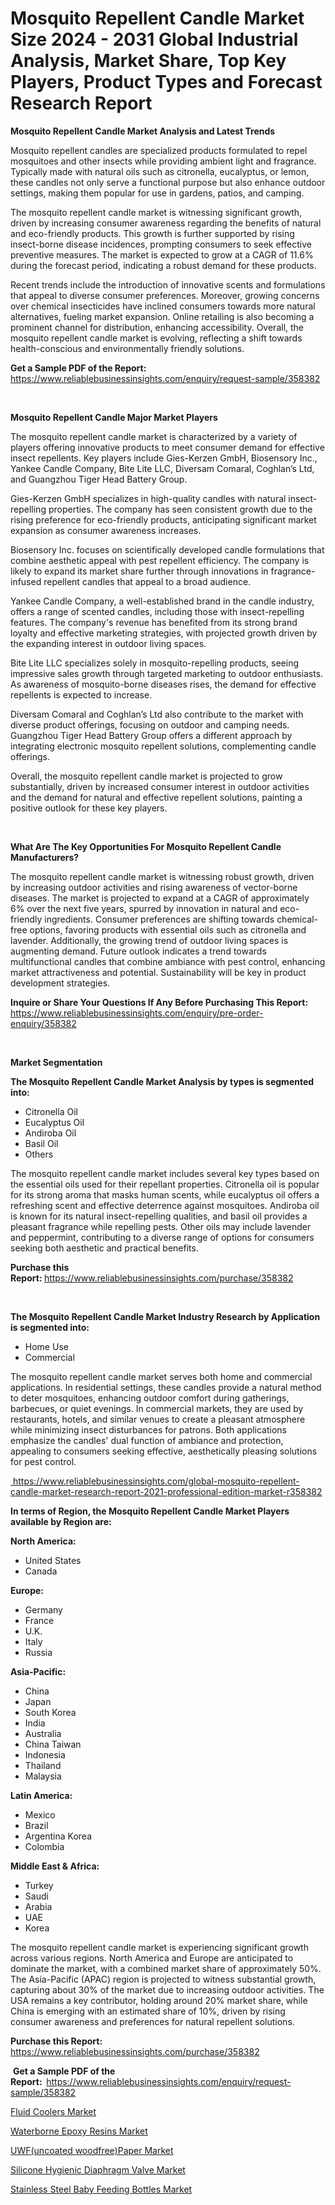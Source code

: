 <p><h1>Mosquito Repellent Candle Market Size 2024 - 2031 Global Industrial Analysis, Market Share, Top Key Players, Product Types and Forecast Research Report</h1></p><p><strong>Mosquito Repellent Candle Market Analysis and Latest Trends</strong></p>
<p><p>Mosquito repellent candles are specialized products formulated to repel mosquitoes and other insects while providing ambient light and fragrance. Typically made with natural oils such as citronella, eucalyptus, or lemon, these candles not only serve a functional purpose but also enhance outdoor settings, making them popular for use in gardens, patios, and camping.</p><p>The mosquito repellent candle market is witnessing significant growth, driven by increasing consumer awareness regarding the benefits of natural and eco-friendly products. This growth is further supported by rising insect-borne disease incidences, prompting consumers to seek effective preventive measures. The market is expected to grow at a CAGR of 11.6% during the forecast period, indicating a robust demand for these products. </p><p>Recent trends include the introduction of innovative scents and formulations that appeal to diverse consumer preferences. Moreover, growing concerns over chemical insecticides have inclined consumers towards more natural alternatives, fueling market expansion. Online retailing is also becoming a prominent channel for distribution, enhancing accessibility. Overall, the mosquito repellent candle market is evolving, reflecting a shift towards health-conscious and environmentally friendly solutions.</p></p>
<p><strong>Get a Sample PDF of the Report:&nbsp;</strong> <a href="https://www.reliablebusinessinsights.com/enquiry/request-sample/358382?utm_campaign=48&utm_medium=2&utm_source=Github&utm_content=ia&utm_term=26102024&utm_id=mosquito-repellent-candle">https://www.reliablebusinessinsights.com/enquiry/request-sample/358382</a></p>
<p>&nbsp;</p>
<p><strong>Mosquito Repellent Candle Major Market Players</strong></p>
<p><p>The mosquito repellent candle market is characterized by a variety of players offering innovative products to meet consumer demand for effective insect repellents. Key players include Gies-Kerzen GmbH, Biosensory Inc., Yankee Candle Company, Bite Lite LLC, Diversam Comaral, Coghlan’s Ltd, and Guangzhou Tiger Head Battery Group. </p><p>Gies-Kerzen GmbH specializes in high-quality candles with natural insect-repelling properties. The company has seen consistent growth due to the rising preference for eco-friendly products, anticipating significant market expansion as consumer awareness increases.</p><p>Biosensory Inc. focuses on scientifically developed candle formulations that combine aesthetic appeal with pest repellent efficiency. The company is likely to expand its market share further through innovations in fragrance-infused repellent candles that appeal to a broad audience.</p><p>Yankee Candle Company, a well-established brand in the candle industry, offers a range of scented candles, including those with insect-repelling features. The company's revenue has benefited from its strong brand loyalty and effective marketing strategies, with projected growth driven by the expanding interest in outdoor living spaces.</p><p>Bite Lite LLC specializes solely in mosquito-repelling products, seeing impressive sales growth through targeted marketing to outdoor enthusiasts. As awareness of mosquito-borne diseases rises, the demand for effective repellents is expected to increase.</p><p>Diversam Comaral and Coghlan’s Ltd also contribute to the market with diverse product offerings, focusing on outdoor and camping needs. Guangzhou Tiger Head Battery Group offers a different approach by integrating electronic mosquito repellent solutions, complementing candle offerings.</p><p>Overall, the mosquito repellent candle market is projected to grow substantially, driven by increased consumer interest in outdoor activities and the demand for natural and effective repellent solutions, painting a positive outlook for these key players.</p></p>
<p>&nbsp;</p>
<p><strong>What Are The Key Opportunities For Mosquito Repellent Candle Manufacturers?</strong></p>
<p><p>The mosquito repellent candle market is witnessing robust growth, driven by increasing outdoor activities and rising awareness of vector-borne diseases. The market is projected to expand at a CAGR of approximately 6% over the next five years, spurred by innovation in natural and eco-friendly ingredients. Consumer preferences are shifting towards chemical-free options, favoring products with essential oils such as citronella and lavender. Additionally, the growing trend of outdoor living spaces is augmenting demand. Future outlook indicates a trend towards multifunctional candles that combine ambiance with pest control, enhancing market attractiveness and potential. Sustainability will be key in product development strategies.</p></p>
<p><strong>Inquire or Share Your Questions If Any Before Purchasing This Report:</strong> <a href="https://www.reliablebusinessinsights.com/enquiry/pre-order-enquiry/358382?utm_campaign=48&utm_medium=2&utm_source=Github&utm_content=ia&utm_term=26102024&utm_id=mosquito-repellent-candle">https://www.reliablebusinessinsights.com/enquiry/pre-order-enquiry/358382</a></p>
<p>&nbsp;</p>
<p><strong>Market Segmentation</strong></p>
<p><strong>The Mosquito Repellent Candle Market Analysis by types is segmented into:</strong></p>
<p><ul><li>Citronella Oil</li><li>Eucalyptus Oil</li><li>Andiroba Oil</li><li>Basil Oil</li><li>Others</li></ul></p>
<p><p>The mosquito repellent candle market includes several key types based on the essential oils used for their repellant properties. Citronella oil is popular for its strong aroma that masks human scents, while eucalyptus oil offers a refreshing scent and effective deterrence against mosquitoes. Andiroba oil is known for its natural insect-repelling qualities, and basil oil provides a pleasant fragrance while repelling pests. Other oils may include lavender and peppermint, contributing to a diverse range of options for consumers seeking both aesthetic and practical benefits.</p></p>
<p><strong>Purchase this Report:&nbsp;</strong><a href="https://www.reliablebusinessinsights.com/purchase/358382?utm_campaign=48&utm_medium=2&utm_source=Github&utm_content=ia&utm_term=26102024&utm_id=mosquito-repellent-candle">https://www.reliablebusinessinsights.com/purchase/358382</a></p>
<p>&nbsp;</p>
<p><strong>The Mosquito Repellent Candle Market Industry Research by Application is segmented into:</strong></p>
<p><ul><li>Home Use</li><li>Commercial</li></ul></p>
<p><p>The mosquito repellent candle market serves both home and commercial applications. In residential settings, these candles provide a natural method to deter mosquitoes, enhancing outdoor comfort during gatherings, barbecues, or quiet evenings. In commercial markets, they are used by restaurants, hotels, and similar venues to create a pleasant atmosphere while minimizing insect disturbances for patrons. Both applications emphasize the candles' dual function of ambiance and protection, appealing to consumers seeking effective, aesthetically pleasing solutions for pest control.</p></p>
<p><a href="https://www.reliablebusinessinsights.com/global-mosquito-repellent-candle-market-research-report-2021-professional-edition-market-r358382?utm_campaign=48&utm_medium=2&utm_source=Github&utm_content=ia&utm_term=26102024&utm_id=mosquito-repellent-candle">&nbsp;https://www.reliablebusinessinsights.com/global-mosquito-repellent-candle-market-research-report-2021-professional-edition-market-r358382</a></p>
<p><strong>In terms of Region, the Mosquito Repellent Candle Market Players available by Region are:</strong></p>
<p>
    <p> <strong> North America: </strong>
        <ul>
            <li>United States</li>
            <li>Canada</li>
        </ul>
        </p> 
    <p> <strong> Europe: </strong>
        <ul>
            <li>Germany</li>
            <li>France</li>
            <li>U.K.</li>
            <li>Italy</li>
            <li>Russia</li>
        </ul>
        </p> 
    <p> <strong> Asia-Pacific: </strong>
        <ul>
            <li>China</li>
            <li>Japan</li>
            <li>South Korea</li>
            <li>India</li>
            <li>Australia</li>
            <li>China Taiwan</li>
            <li>Indonesia</li>
            <li>Thailand</li>
            <li>Malaysia</li>
        </ul>
        </p> 
    <p> <strong> Latin America: </strong>
        <ul>
            <li>Mexico</li>
            <li>Brazil</li>
            <li>Argentina Korea</li>
            <li>Colombia</li>
        </ul>
        </p> 
    <p> <strong> Middle East & Africa: </strong>
        <ul>
            <li>Turkey</li>
            <li>Saudi</li>
            <li>Arabia</li>
            <li>UAE</li>
            <li>Korea</li>
        </ul>
    </p>
    </p>
<p><p>The mosquito repellent candle market is experiencing significant growth across various regions. North America and Europe are anticipated to dominate the market, with a combined market share of approximately 50%. The Asia-Pacific (APAC) region is projected to witness substantial growth, capturing about 30% of the market due to increasing outdoor activities. The USA remains a key contributor, holding around 20% market share, while China is emerging with an estimated share of 10%, driven by rising consumer awareness and preferences for natural repellent solutions.</p></p>
<p><strong>Purchase this Report: </strong><a href="https://www.reliablebusinessinsights.com/purchase/358382?utm_campaign=48&utm_medium=2&utm_source=Github&utm_content=ia&utm_term=26102024&utm_id=mosquito-repellent-candle">https://www.reliablebusinessinsights.com/purchase/358382</a></p>
<p>&nbsp;<strong>Get a Sample PDF of the Report:&nbsp;&nbsp;</strong><a href="https://www.reliablebusinessinsights.com/enquiry/request-sample/358382?utm_campaign=48&utm_medium=2&utm_source=Github&utm_content=ia&utm_term=26102024&utm_id=mosquito-repellent-candle">https://www.reliablebusinessinsights.com/enquiry/request-sample/358382</a></p>
<p><strong></strong></p>
<p><p><a href="https://issuu.com/reportprime-2/docs/fluid-coolers-market-size-2030.pptx_ee468687ce3b03?utm_campaign=48&utm_medium=2&utm_source=Github&utm_content=ia&utm_term=26102024&utm_id=mosquito-repellent-candle">Fluid Coolers Market</a></p><p><a href="https://github.com/DorinaOsmani364/Market-Research-Report-List-1/blob/main/waterborne-epoxy-resins-market.md?utm_campaign=48&utm_medium=2&utm_source=Github&utm_content=ia&utm_term=26102024&utm_id=mosquito-repellent-candle">Waterborne Epoxy Resins Market</a></p><p><a href="https://github.com/Armeladukagjini693/Market-Research-Report-List-1/blob/main/uwfuncoated-woodfreepaper-market.md?utm_campaign=48&utm_medium=2&utm_source=Github&utm_content=ia&utm_term=26102024&utm_id=mosquito-repellent-candle">UWF(uncoated woodfree)Paper Market</a></p><p><a href="https://www.linkedin.com/pulse/global-silicone-hygienic-diaphragm-valve-market-analysis-oqvkc?utm_campaign=48&utm_medium=2&utm_source=Github&utm_content=ia&utm_term=26102024&utm_id=mosquito-repellent-candle">Silicone Hygienic Diaphragm Valve Market</a></p><p><a href="https://www.linkedin.com/pulse/key-drivers-stainless-steel-baby-feeding-bottles-market-sjvaf?utm_campaign=48&utm_medium=2&utm_source=Github&utm_content=ia&utm_term=26102024&utm_id=mosquito-repellent-candle">Stainless Steel Baby Feeding Bottles Market</a></p></p>